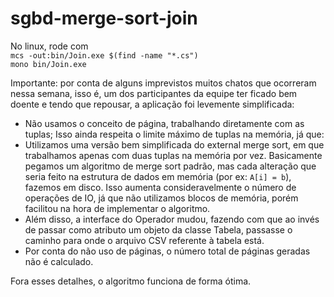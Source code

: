 # sgbd-merge-sort-join

No linux, rode com  
`mcs -out:bin/Join.exe $(find -name "*.cs")`  
`mono bin/Join.exe`

Importante: por conta de alguns imprevistos muitos chatos que ocorreram nessa semana, isso é, um dos participantes da equipe ter ficado bem doente e tendo que repousar, a aplicação foi levemente simplificada:

- Não usamos o conceito de página, trabalhando diretamente com as tuplas; Isso ainda respeita o limite máximo de tuplas na memória, já que:
- Utilizamos uma versão bem simplificada do external merge sort, em que trabalhamos apenas com duas tuplas na memória por vez. Basicamente pegamos um algoritmo de merge sort padrão, mas cada alteração que seria feito na estrutura de dados em memória (por ex: `A[i] = b`), fazemos em disco. Isso aumenta consideravelmente o número de operações de IO, já que não utilizamos blocos de memória, porém facilitou na hora de implementar o algoritmo.
- Além disso, a interface do Operador mudou, fazendo com que ao invés de passar como atributo um objeto da classe Tabela, passasse o caminho para onde o arquivo CSV referente à tabela está.
- Por conta do não uso de páginas, o número total de páginas geradas não é calculado.

Fora esses detalhes, o algoritmo funciona de forma ótima.